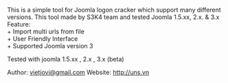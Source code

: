 This is a simple tool for Joomla logon cracker which support many different versions. This tool made by S3K4 team and tested Joomla 1.5.xx, 2.x. & 3.x   
Feature:  
	+ Import multi urls from file  
	+ User Friendly Interface  
	+ Supported Joomla version 3  
   	
Tested with joomla 1.5.xx , 2.x , 3.x (beta)

Author: vietjovi@gmail.com
Website: http://uns.vn
	
